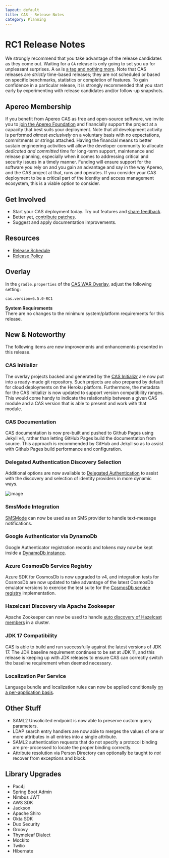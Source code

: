 ```yaml
---
layout: default
title: CAS - Release Notes
category: Planning
---
```


# RC1 Release Notes

We strongly recommend that you take advantage of the release candidates as they come out. Waiting 
for a `GA` release is only going to set you up for unpleasant surprises. A `GA` 
is [a tag and nothing more](https://apereo.github.io/2017/03/08/the-myth-of-ga-rel/). Note that CAS 
releases are *strictly* time-based releases; they are not scheduled or based on 
specific benchmarks, statistics or completion of features. To gain confidence in 
a particular release, it is strongly recommended that you start early by 
experimenting with release candidates and/or follow-up snapshots.

## Apereo Membership

If you benefit from Apereo CAS as free and open-source software, we 
invite you to [join the Apereo Foundation](https://www.apereo.org/content/apereo-membership) 
and financially support the project at a capacity that best suits your 
deployment. Note that all development activity is performed 
*almost exclusively* on a voluntary basis with no expectations, commitments or strings 
attached. Having the financial means to better sustain engineering activities will allow 
the developer community to allocate *dedicated and committed* time for long-term 
support, maintenance and release planning, especially when it comes to addressing 
critical and security issues in a timely manner. Funding will ensure support for 
the software you rely on and you gain an advantage and say in the way Apereo, and 
the CAS project at that, runs and operates. If you consider your CAS deployment to 
be a critical part of the identity and access management ecosystem, this is a viable option to consider.

## Get Involved

- Start your CAS deployment today. Try out features and [share feedback](/cas/Mailing-Lists.html).
- Better yet, [contribute patches](/cas/developer/Contributor-Guidelines.html).
- Suggest and apply documentation improvements.

## Resources

- [Release Schedule](https://github.com/apereo/cas/milestones)
- [Release Policy](/cas/developer/Release-Policy.html)

## Overlay

In the `gradle.properties` of the [CAS WAR Overlay](../installation/WAR-Overlay-Installation.html), adjust the following setting:

```properties
cas.version=6.5.0-RC1
```

<div class="alert alert-info">
<strong>System Requirements</strong><br/>There are no changes to the 
minimum system/platform requirements for this release.
</div>

## New & Noteworthy

The following items are new improvements and enhancements presented in this release.

### CAS Initializr

The overlay projects backed and generated by the [CAS Initializr](../installation/WAR-Overlay-Initializr.html) 
are now put into a ready-made git repository. Such projects are also prepared by default for 
cloud deployments on the Heroku platform. Furthermore, the metadata for 
the CAS Initializr is now updated to support version compatibility ranges. This would come handy to indicate the 
relationship between a given CAS module and a CAS version that is able to present and work with that module.

### CAS Documentation

CAS documentation is now pre-built and pushed to Github Pages using Jekyll v4, rather than letting GitHub Pages
build the documentation from source. This approach is recommended by GitHub and Jekyll so as to 
assist with Github Pages build performance and configuration.

### Delegated Authentication Discovery Selection

Additional options are now available to [Delegated Authentication](../integration/Delegate-Authentication.html)
to assist with the discovery and selection of identity providers in more dynamic ways.

![image](https://user-images.githubusercontent.com/1205228/130757773-72fe26b0-54e9-4c4c-8ab6-8be5b19b2816.png)

### SmsMode Integration

[SMSMode](../notifications/SMS-Messaging-Configuration-SmsMode.html) can now be 
used as an SMS provider to handle text-message notifications.

### Google Authenticator via DynamoDb

Google Authenticator registration records and tokens may now be 
kept inside a [DynamoDb instance](../mfa/GoogleAuthenticator-Authentication-Registration-DynamoDb.html).

### Azure CosmosDb Service Registry

Azure SDK for CosmosDb is now upgraded to v4, and integration tests for CosmosDb 
are now updated to take advantage of the latest CosmosDb emulator versions to exercise the test suite
for the [CosmosDb service registry](../services/CosmosDb-Service-Management.html) implementation.

### Hazelcast Discovery via Apache Zookeeper

Apache Zookeeper can now be used to handle [auto discovery of Hazelcast members](../ticketing/Hazelcast-Ticket-Registry.html) in a cluster.

### JDK 17 Compatibility

CAS is able to build and run successfully against the latest versions of JDK 17. The JDK 
baseline requirement continues to be set at JDK 11, and this release is keeping up with 
JDK releases to ensure CAS can correctly switch the baseline requirement when deemed necessary.

### Localization Per Service

Language bundle and localization rules can now be applied 
conditionally [on a per-application basis](../ux/User-Interface-Customization-Localization.html).

## Other Stuff

- SAML2 Unsolicited endpoint is now able to preserve custom query parameters.
- LDAP search entry handlers are now able to merges the values of one or more attributes in all entries into a single attribute.
- SAML2 authentication requests that do not specify a protocol binding are pre-processed to locate the proper binding correctly.
- Attribute resolution via Person Directory can optionally be taught to *not* recover from exceptions and block.

## Library Upgrades

- Pac4j
- Spring Boot Admin
- Nimbus JWT
- AWS SDK
- Jackson
- Apache Shiro
- Okta SDK
- Duo Security
- Groovy
- Thymeleaf Dialect
- Mockito
- Twilio
- Hibernate
